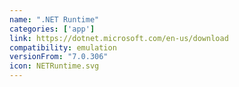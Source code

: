 ```yaml
---
name: ".NET Runtime"
categories: ['app']
link: https://dotnet.microsoft.com/en-us/download
compatibility: emulation
versionFrom: "7.0.306"
icon: NETRuntime.svg
---
```


